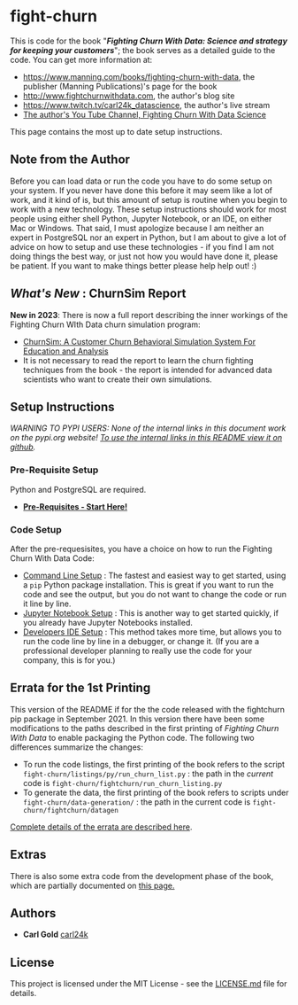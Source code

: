 

# fight-churn

<a name="top"/>

This is code for the book "***Fighting Churn With Data: Science and strategy for keeping your customers***"; the book serves as a detailed guide to the code.  You can get more information at:

- https://www.manning.com/books/fighting-churn-with-data, the publisher (Manning Publications)'s page for the book
- http://www.fightchurnwithdata.com, the author's blog site
- https://www.twitch.tv/carl24k_datascience, the author's live stream
- [The author's You Tube Channel, Fighting Churn With Data Science](https://www.youtube.com/channel/UCGVh5vcL4AAxErNdqJrr_Sw/featured)

This page contains the most up to date setup instructions.

## Note from the Author

Before you can load data or run the code you have to do some setup on your system. If you never have done this before it may seem like a lot of work, and it kind of is, but this amount of setup is routine when you begin to work with a new technology. These  setup instructions should work for most people using either shell Python, Jupyter Notebook, or an IDE, on either Mac or Windows.  That said, I must apologize because I am neither an expert in PostgreSQL nor an expert in Python, but I am about to give a lot of advice on how to setup and use these technologies - if you find I am not doing things the best way, or just not how you would have done it, please be patient.   If you want to make things better please help help out! :)

## **_What's New_ : ChurnSim Report**

**New in 2023**: There is now a full report describing the inner workings of the Fighting Churn 
WIth Data churn simulation program:
* [ChurnSim: A Customer Churn Behavioral Simulation System For Education and Analysis](./readme_files/churnsim_gold_2023.pdf)
* It is not necessary to read the report to learn the churn fighting techniques from the book - 
  the report is intended for advanced data scientists who want to create their own simulations.

## **Setup Instructions**  

*WARNING TO PYPI USERS: None of the internal links in this document work on the pypi.org website! [To use the internal links in this README view it on github](https://github.com/carl24k/fight-churn).*

### Pre-Requisite Setup

Python and PostgreSQL are required.

- [**Pre-Requisites - Start Here!**](./readme_files/prereq.md)

### Code Setup

After the pre-requesisites, you have a choice on how to run the Fighting Churn With Data Code:

- [Command Line Setup](./readme_files/cmdline.md) : The fastest and easiest way to get started, using a `pip` Python package installation. This is great if you want to run the code and see the output, but you do not want to change the code or run it line by line.
- [Jupyter Notebook Setup](readme_files/notebook.md) : This is another way to get started quickly, if you already have Jupyter Notebooks installed.
- [Developers IDE Setup](readme_files/ide.md) : This method takes more time, but allows you to run 
  the code line by line in a debugger, or change it. (If you are a professional developer 
  planning to really use the code for your company, this is for you.)

## Errata for the 1st Printing

This version of the README if for the the code released with the fightchurn pip package in September 2021. In this version there have been some modifications to the paths described in the first printing of *Fighting Churn With Data* to enable packaging the Python code. The following two differences summarize the changes: 

- To run the code listings, the first printing of the book refers  to the script `fight-churn/listings/py/run_churn_list.py` : the path in the *current* code is `fight-churn/fightchurn/run_churn_listing.py`
- To generate the data, the first printing of the book refers to scripts under `fight-churn/data-generation/` : the path in the current code is `fight-churn/fightchurn/datagen`

[Complete details of the errata are described here](readme_files/errata.md).

## Extras

There is also some extra code from the development phase of the book, which are partially documented on [this page.](readme_files/extras.md)

## Authors

* **Carl Gold** [carl24k](https://github.com/carl24k)

## License

This project is licensed under the MIT License - see the [LICENSE.md](LICENSE.md) file for details.
